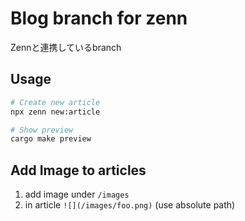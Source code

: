 # Blog branch for zenn

Zennと連携しているbranch

## Usage

```sh
# Create new article
npx zenn new:article

# Show preview
cargo make preview
```

## Add Image to articles

1. add image under `/images`
2. in article `![](/images/foo.png)` (use absolute path)
